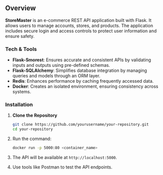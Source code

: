 
## Overview

**StoreMaster** is an e-commerce REST API application built with Flask. It allows users to manage accounts, stores, and products. The application includes secure login and access controls to protect user information and ensure safety.

### Tech & Tools

- **Flask-Smorest**: Ensures accurate and consistent APIs by validating inputs and outputs using pre-defined schemas.
- **Flask-SQLAlchemy**: Simplifies database integration by managing queries and models through an ORM layer.
- **Redis**: Enhances performance by caching frequently accessed data.
- **Docker**: Creates an isolated environment, ensuring consistency across systems.

### Installation

1. **Clone the Repository**  
   ```bash
   git clone https://github.com/yourusername/your-repository.git
   cd your-repository
   ```

2. Run the command:  
   ```bash
   docker run -p 5000:80 <container_name>
   ```

3. The API will be available at `http://localhost:5000`.

4. Use tools like Postman to test the API endpoints.

